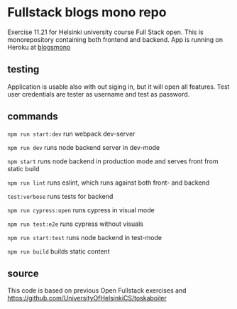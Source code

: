 # Fullstack blogs mono repo
Exercise 11.21 for Helsinki university course Full Stack open. This is monorepository containing both frontend and backend.
App is running on Heroku at [blogsmono](https://blogsmono.herokuapp.com)

## testing
Application is usable also with out siging in, but it will open all features. Test user credentials are tester as username and test as password.

## commands

```npm run start:dev``` run webpack dev-server

```npm run dev``` runs node backend server in dev-mode

```npm start``` runs node backend in production mode and serves front from static build

```npm run lint``` runs eslint, which runs against both front- and backend

```test:verbose``` runs tests for backend

```npm run cypress:open``` runs cypress in visual mode

```npm run test:e2e``` runs cypress without visuals

```npm run start:test``` runs node backend in test-mode

```npm run build``` builds static content

## source
This code is based on previous Open Fullstack exercises and https://github.com/UniversityOfHelsinkiCS/toskaboiler
